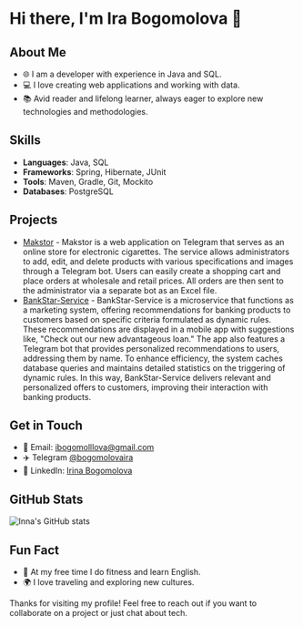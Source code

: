# Hi there, I'm Ira Bogomolova 👋

## About Me
- 🌐 I am a developer with experience in Java and SQL.
- 💻 I love creating web applications and working with data.
- 📚 Avid reader and lifelong learner, always eager to explore new technologies and methodologies.

## Skills
- **Languages**: Java, SQL
- **Frameworks**: Spring, Hibernate, JUnit
- **Tools**: Maven, Gradle, Git, Mockito
- **Databases**: PostgreSQL


## Projects
- [Makstor](https://github.com/samka-bogomola-02/makstoreshop) - Makstor is a web application on Telegram that serves as an online store for electronic cigarettes. The service allows administrators to add, edit, and delete products with various specifications and images through a Telegram bot. Users can easily create a shopping cart and place orders at wholesale and retail prices. All orders are then sent to the administrator via a separate bot as an Excel file.
- [BankStar-Service](https://github.com/samka-bogomola-02/BankStar-service) - BankStar-Service is a microservice that functions as a marketing system, offering recommendations for banking products to customers based on specific criteria formulated as dynamic rules. These recommendations are displayed in a mobile app with suggestions like, "Check out our new advantageous loan."
The app also features a Telegram bot that provides personalized recommendations to users, addressing them by name. To enhance efficiency, the system caches database queries and maintains detailed statistics on the triggering of dynamic rules.
In this way, BankStar-Service delivers relevant and personalized offers to customers, improving their interaction with banking products.

## Get in Touch
- 📧 Email: [ibogomolllova@gmail.com](mailto:inna.bogomolova@example.com)
- ✈️ Telegram [@bogomolovaira](https://t.me/bogomolovaira)
- 💼 LinkedIn: [Irina Bogomolova](https://www.linkedin.com/in/irina-bogomolova-37200b334/)

## GitHub Stats
![Inna's GitHub stats](https://github-readme-stats.vercel.app/api?username=ibogomolova&show_icons=true&theme=radical)

## Fun Fact
- 🎨 At my free time I do fitness and learn English.
- 🌍 I love traveling and exploring new cultures.

Thanks for visiting my profile! Feel free to reach out if you want to collaborate on a project or just chat about tech.
